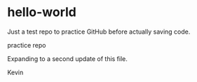 # hello-world

Just a test repo to practice GitHub before actually saving code.

practice repo

Expanding to a second update of this file.

Kevin
